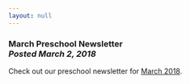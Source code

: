 ```yaml
---
layout: null
---
```


<h3 class="ui header">
  March Preschool Newsletter
  <div class="sub header">
    <i>Posted March 2, 2018</i>
  </div>
</h3>

Check out our preschool newsletter for
<a href="{{ site.baseurl }}/assets/newsletters/2017-2018/COH_March_2018_Newsletter.pdf">March 2018</a>.
